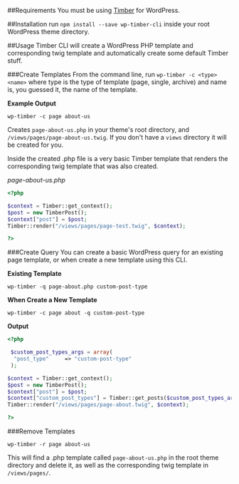 
##Requirements
You must be using [Timber](https://github.com/jarednova/timber) for WordPress.

##Installation
run `npm install --save wp-timber-cli` inside your root WordPress theme directory.

##Usage
Timber CLI will create a WordPress PHP template and corresponding twig template and automatically create some default Timber stuff.

###Create Templates
From the command line, run `wp-timber -c <type> <name>` where type is the type of template (page, single, archive) and name is, you guessed it, the name of the template.

**Example Output**

`wp-timber -c page about-us`

Creates `page-about-us.php` in your theme's root directory, and `/views/pages/page-about-us.twig`. If you don't have a `views` directory it will be created for you.

Inside the created .php file is a very basic Timber template that renders the corresponding twig template that was also created.

_page-about-us.php_
```php
<?php

$context = Timber::get_context();
$post = new TimberPost();
$context["post"] = $post; 
Timber::render("/views/pages/page-test.twig", $context);

?>
```

###Create Query
You can create a basic WordPress query for an existing page template, or when create a new template using this CLI.

**Existing Template**

`wp-timber -q page-about.php custom-post-type`

**When Create a New Template**

`wp-timber -c page about -q custom-post-type`


**Output**
```php
<?php 

 $custom_post_types_args = array( 
  "post_type"     => "custom-post-type" 
 ); 

$context = Timber::get_context(); 
$post = new TimberPost(); 
$context["post"] = $post;
$context["custom_post_types"] = Timber::get_posts($custom_post_types_args); 
Timber::render("/views/pages/page-about.twig", $context); 

?>
```


###Remove Templates

`wp-timber -r page about-us`

This will find a .php template called `page-about-us.php` in the root theme directory and delete it, as well as the corresponding twig template in `/views/pages/`.
